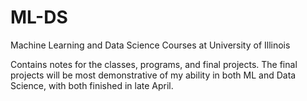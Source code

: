 # ML-DS
Machine Learning and Data Science Courses at University of Illinois

Contains notes for the classes, programs, and final projects. The final projects will be most demonstrative of my ability in both ML and Data Science, with both finished in late April.
